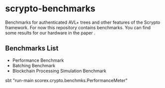 # scrypto-benchmarks

Benchmarks for authenticated AVL+ trees and other features of the Scrypto framework.
For now this repository contains benchmarks. You can find some results for 
our hardware in the paper .

## Benchmarks List

* Performance Benchmark
* Batching Benchmark
* Blockchain Processing Simulation Benchmark



sbt "run-main scorex.crypto.benchmks.PerformanceMeter"
